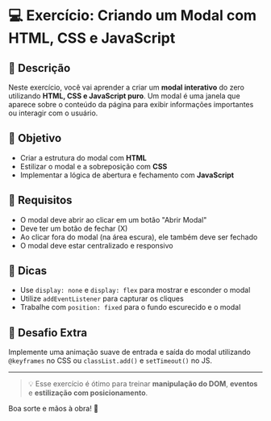 # 💻 Exercício: Criando um Modal com HTML, CSS e JavaScript

## 📝 Descrição

Neste exercício, você vai aprender a criar um **modal interativo** do zero utilizando **HTML, CSS e JavaScript puro**. Um modal é uma janela que aparece sobre o conteúdo da página para exibir informações importantes ou interagir com o usuário.

## 🎯 Objetivo

- Criar a estrutura do modal com **HTML**
- Estilizar o modal e a sobreposição com **CSS**
- Implementar a lógica de abertura e fechamento com **JavaScript**

## 📌 Requisitos

- O modal deve abrir ao clicar em um botão "Abrir Modal"
- Deve ter um botão de fechar (X)
- Ao clicar fora do modal (na área escura), ele também deve ser fechado
- O modal deve estar centralizado e responsivo

## 🚀 Dicas

- Use `display: none` e `display: flex` para mostrar e esconder o modal
- Utilize `addEventListener` para capturar os cliques
- Trabalhe com `position: fixed` para o fundo escurecido e o modal

## 🧪 Desafio Extra

Implemente uma animação suave de entrada e saída do modal utilizando `@keyframes` no CSS ou `classList.add()` e `setTimeout()` no JS.

---

> 💡 Esse exercício é ótimo para treinar **manipulação do DOM**, **eventos** e **estilização com posicionamento**.

Boa sorte e mãos à obra! 🚀
